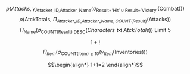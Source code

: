 


$$\rho(Attacks,\gamma_{\text{Attacker\_{ID},Attacker\_{Name}}}(\sigma_{\text{Result='Hit'}\cup \text{Result='Victory'}}(\text{Combat})))$$
$$\rho(\text{AtckTotals, }\Pi_{Attacker\_{ID ,}Attacker\_{Name},COUNT(Result)}(\text{Attacks}))$$
$$\Pi_{\text{Name}}(\sigma_{\text{COUNT(Result) DESC}}(Characters \Join AtckTotals))\text{ Limit 5}$$



$$1+!$$
$$\Pi_{Item}(\sigma_{\text{COUNT(Item)}\geq 10}(\gamma_{Item}(\text{Inventories})))$$


$$\begin{align*}
1+1=2
\end{align*}$$